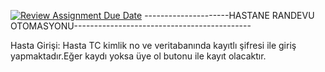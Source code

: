 [![Review Assignment Due Date](https://classroom.github.com/assets/deadline-readme-button-24ddc0f5d75046c5622901739e7c5dd533143b0c8e959d652212380cedb1ea36.svg)](https://classroom.github.com/a/uelKf0-p)
---------------------HASTANE RANDEVU OTOMASYONU--------------------------------------------


Hasta Girişi: Hasta TC kimlik no ve veritabanında kayıtlı şifresi ile giriş yapmaktadır.Eğer kaydı yoksa üye ol butonu ile kayıt olacaktır.

